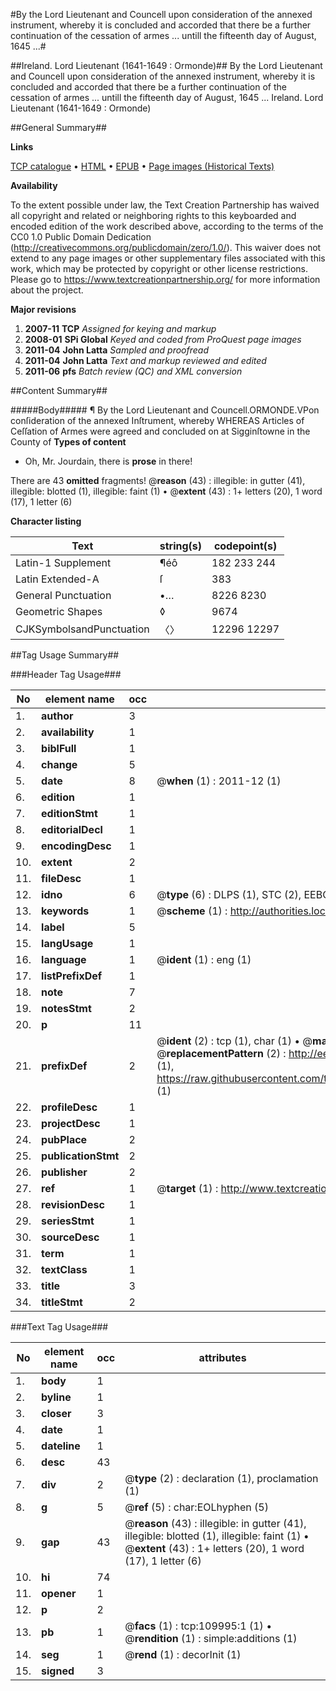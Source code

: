 #By the Lord Lieutenant and Councell upon consideration of the annexed instrument, whereby it is concluded and accorded that there be a further continuation of the cessation of armes ... untill the fifteenth day of August, 1645 ...#

##Ireland. Lord Lieutenant (1641-1649 : Ormonde)##
By the Lord Lieutenant and Councell upon consideration of the annexed instrument, whereby it is concluded and accorded that there be a further continuation of the cessation of armes ... untill the fifteenth day of August, 1645 ...
Ireland. Lord Lieutenant (1641-1649 : Ormonde)

##General Summary##

**Links**

[TCP catalogue](http://www.ota.ox.ac.uk/tcp/)  • 
[HTML](http://tei.it.ox.ac.uk/tcp/Texts-HTML/free/A46/A46083.html)  • 
[EPUB](http://tei.it.ox.ac.uk/tcp/Texts-EPUB/free/A46/A46083.epub) • 
[Page images (Historical Texts)](https://historicaltexts.jisc.ac.uk/eebo-27135138e)

**Availability**

To the extent possible under law, the Text Creation Partnership has waived all copyright and related or neighboring rights to this keyboarded and encoded edition of the work described above, according to the terms of the CC0 1.0 Public Domain Dedication (http://creativecommons.org/publicdomain/zero/1.0/). This waiver does not extend to any page images or other supplementary files associated with this work, which may be protected by copyright or other license restrictions. Please go to https://www.textcreationpartnership.org/ for more information about the project.

**Major revisions**

1. __2007-11__ __TCP__ *Assigned for keying and markup*
1. __2008-01__ __SPi Global__ *Keyed and coded from ProQuest page images*
1. __2011-04__ __John Latta__ *Sampled and proofread*
1. __2011-04__ __John Latta__ *Text and markup reviewed and edited*
1. __2011-06__ __pfs__ *Batch review (QC) and XML conversion*

##Content Summary##

#####Body#####
¶ By the Lord Lieutenant and Councell.ORMONDE.VPon conſideration of the annexed Inſtrument, whereby WHEREAS Articles of Ceſſation of Armes were agreed and concluded on at Sigginſtowne in the County of
**Types of content**

  * Oh, Mr. Jourdain, there is **prose** in there!

There are 43 **omitted** fragments! 
 @__reason__ (43) : illegible: in gutter (41), illegible: blotted (1), illegible: faint (1)  •  @__extent__ (43) : 1+ letters (20), 1 word (17), 1 letter (6)

**Character listing**


|Text|string(s)|codepoint(s)|
|---|---|---|
|Latin-1 Supplement|¶éô|182 233 244|
|Latin Extended-A|ſ|383|
|General Punctuation|•…|8226 8230|
|Geometric Shapes|◊|9674|
|CJKSymbolsandPunctuation|〈〉|12296 12297|

##Tag Usage Summary##

###Header Tag Usage###

|No|element name|occ|attributes|
|---|---|---|---|
|1.|__author__|3||
|2.|__availability__|1||
|3.|__biblFull__|1||
|4.|__change__|5||
|5.|__date__|8| @__when__ (1) : 2011-12 (1)|
|6.|__edition__|1||
|7.|__editionStmt__|1||
|8.|__editorialDecl__|1||
|9.|__encodingDesc__|1||
|10.|__extent__|2||
|11.|__fileDesc__|1||
|12.|__idno__|6| @__type__ (6) : DLPS (1), STC (2), EEBO-CITATION (1), OCLC (1), VID (1)|
|13.|__keywords__|1| @__scheme__ (1) : http://authorities.loc.gov/ (1)|
|14.|__label__|5||
|15.|__langUsage__|1||
|16.|__language__|1| @__ident__ (1) : eng (1)|
|17.|__listPrefixDef__|1||
|18.|__note__|7||
|19.|__notesStmt__|2||
|20.|__p__|11||
|21.|__prefixDef__|2| @__ident__ (2) : tcp (1), char (1)  •  @__matchPattern__ (2) : ([0-9\-]+):([0-9IVX]+) (1), (.+) (1)  •  @__replacementPattern__ (2) : http://eebo.chadwyck.com/downloadtiff?vid=$1&page=$2 (1), https://raw.githubusercontent.com/textcreationpartnership/Texts/master/tcpchars.xml#$1 (1)|
|22.|__profileDesc__|1||
|23.|__projectDesc__|1||
|24.|__pubPlace__|2||
|25.|__publicationStmt__|2||
|26.|__publisher__|2||
|27.|__ref__|1| @__target__ (1) : http://www.textcreationpartnership.org/docs/. (1)|
|28.|__revisionDesc__|1||
|29.|__seriesStmt__|1||
|30.|__sourceDesc__|1||
|31.|__term__|1||
|32.|__textClass__|1||
|33.|__title__|3||
|34.|__titleStmt__|2||


###Text Tag Usage###

|No|element name|occ|attributes|
|---|---|---|---|
|1.|__body__|1||
|2.|__byline__|1||
|3.|__closer__|3||
|4.|__date__|1||
|5.|__dateline__|1||
|6.|__desc__|43||
|7.|__div__|2| @__type__ (2) : declaration (1), proclamation (1)|
|8.|__g__|5| @__ref__ (5) : char:EOLhyphen (5)|
|9.|__gap__|43| @__reason__ (43) : illegible: in gutter (41), illegible: blotted (1), illegible: faint (1)  •  @__extent__ (43) : 1+ letters (20), 1 word (17), 1 letter (6)|
|10.|__hi__|74||
|11.|__opener__|1||
|12.|__p__|2||
|13.|__pb__|1| @__facs__ (1) : tcp:109995:1 (1)  •  @__rendition__ (1) : simple:additions (1)|
|14.|__seg__|1| @__rend__ (1) : decorInit (1)|
|15.|__signed__|3||
